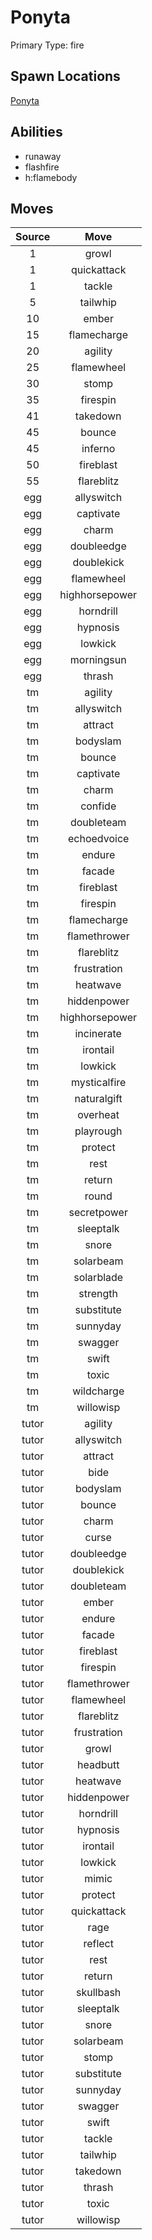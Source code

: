 # Ponyta  
Primary Type: fire  
  
## Spawn Locations  
[Ponyta](/data/spawn_presets/ponyta.md)  
  
## Abilities  
  * runaway
  * flashfire
  * h:flamebody
  
  
## Moves  
  
| Source | Move |  
|:---:|:---:|  
| 1 | growl |  
| 1 | quickattack |  
| 1 | tackle |  
| 5 | tailwhip |  
| 10 | ember |  
| 15 | flamecharge |  
| 20 | agility |  
| 25 | flamewheel |  
| 30 | stomp |  
| 35 | firespin |  
| 41 | takedown |  
| 45 | bounce |  
| 45 | inferno |  
| 50 | fireblast |  
| 55 | flareblitz |  
| egg | allyswitch |  
| egg | captivate |  
| egg | charm |  
| egg | doubleedge |  
| egg | doublekick |  
| egg | flamewheel |  
| egg | highhorsepower |  
| egg | horndrill |  
| egg | hypnosis |  
| egg | lowkick |  
| egg | morningsun |  
| egg | thrash |  
| tm | agility |  
| tm | allyswitch |  
| tm | attract |  
| tm | bodyslam |  
| tm | bounce |  
| tm | captivate |  
| tm | charm |  
| tm | confide |  
| tm | doubleteam |  
| tm | echoedvoice |  
| tm | endure |  
| tm | facade |  
| tm | fireblast |  
| tm | firespin |  
| tm | flamecharge |  
| tm | flamethrower |  
| tm | flareblitz |  
| tm | frustration |  
| tm | heatwave |  
| tm | hiddenpower |  
| tm | highhorsepower |  
| tm | incinerate |  
| tm | irontail |  
| tm | lowkick |  
| tm | mysticalfire |  
| tm | naturalgift |  
| tm | overheat |  
| tm | playrough |  
| tm | protect |  
| tm | rest |  
| tm | return |  
| tm | round |  
| tm | secretpower |  
| tm | sleeptalk |  
| tm | snore |  
| tm | solarbeam |  
| tm | solarblade |  
| tm | strength |  
| tm | substitute |  
| tm | sunnyday |  
| tm | swagger |  
| tm | swift |  
| tm | toxic |  
| tm | wildcharge |  
| tm | willowisp |  
| tutor | agility |  
| tutor | allyswitch |  
| tutor | attract |  
| tutor | bide |  
| tutor | bodyslam |  
| tutor | bounce |  
| tutor | charm |  
| tutor | curse |  
| tutor | doubleedge |  
| tutor | doublekick |  
| tutor | doubleteam |  
| tutor | ember |  
| tutor | endure |  
| tutor | facade |  
| tutor | fireblast |  
| tutor | firespin |  
| tutor | flamethrower |  
| tutor | flamewheel |  
| tutor | flareblitz |  
| tutor | frustration |  
| tutor | growl |  
| tutor | headbutt |  
| tutor | heatwave |  
| tutor | hiddenpower |  
| tutor | horndrill |  
| tutor | hypnosis |  
| tutor | irontail |  
| tutor | lowkick |  
| tutor | mimic |  
| tutor | protect |  
| tutor | quickattack |  
| tutor | rage |  
| tutor | reflect |  
| tutor | rest |  
| tutor | return |  
| tutor | skullbash |  
| tutor | sleeptalk |  
| tutor | snore |  
| tutor | solarbeam |  
| tutor | stomp |  
| tutor | substitute |  
| tutor | sunnyday |  
| tutor | swagger |  
| tutor | swift |  
| tutor | tackle |  
| tutor | tailwhip |  
| tutor | takedown |  
| tutor | thrash |  
| tutor | toxic |  
| tutor | willowisp |  
  
